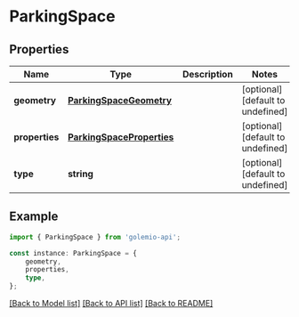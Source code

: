 # ParkingSpace


## Properties

Name | Type | Description | Notes
------------ | ------------- | ------------- | -------------
**geometry** | [**ParkingSpaceGeometry**](ParkingSpaceGeometry.md) |  | [optional] [default to undefined]
**properties** | [**ParkingSpaceProperties**](ParkingSpaceProperties.md) |  | [optional] [default to undefined]
**type** | **string** |  | [optional] [default to undefined]

## Example

```typescript
import { ParkingSpace } from 'golemio-api';

const instance: ParkingSpace = {
    geometry,
    properties,
    type,
};
```

[[Back to Model list]](../README.md#documentation-for-models) [[Back to API list]](../README.md#documentation-for-api-endpoints) [[Back to README]](../README.md)
